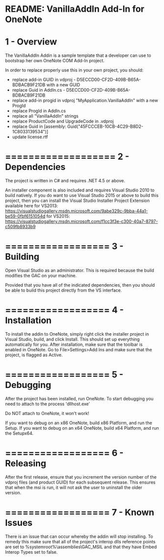 README: VanillaAddIn Add-In for OneNote
===================
1 - Overview
===================
The VanillaAddIn Addin is a sample template that a developer can use to bootstrap her own OneNote COM Add-In project.

In order to replace properly use this in your own project, you should:
* replace add-in GUID in vdproj - D5ECCD00-CF2D-409B-B65A-BDBACB9F21DB with a new GUID
* replace Guid in AddIn.cs - D5ECCD00-CF2D-409B-B65A-BDBACB9F21DB
* replace add-in progid in vdproj "MyApplication.VanillaAddIn" with a new ProgId
* replace ProgId in AddIn.cs
* replace all "VanillaAddIn" strings
* replace ProductCode and UpgradeCode in .vdproj
* replace Guid in [assembly: Guid("45FCCCEB-10CB-4C29-B8D2-1C8033139534")]
* update license.rtf

===================
2 - Dependencies
===================
The project is written in C# and requires .NET 4.5 or above. 

An installer component is also included and requires Visual Studio 2010 to build natively. If you do want 
to use Visual Studio 2015 or above to build this project, then you can install the Visual Studio Installer
Project Extension available here 
for VS2013: https://visualstudiogallery.msdn.microsoft.com/9abe329c-9bba-44a1-be59-0fbf6151054d
for VS2015: https://visualstudiogallery.msdn.microsoft.com/f1cc3f3e-c300-40a7-8797-c509fb8933b9

==================
3 - Building
==================
Open Visual Studio as an administrator. This is required because the build modifies the GAC on your machine.

Provided that you have all of the indicated dependencies, then you should be able to build this project directly
from the VS interface.

==================
4 - Installation
==================
To install the addin to OneNote, simply right click the installer project in Visual Studio, build, and click Install. 
This should set up everything automatically for you.
After installation, make sure that the toolbar is enabled in OneNote. Go to File>Settings>Add Ins and make sure that 
the project, is flagged as Active. 

==================
5 - Debugging
==================
After the project has been installed, run OneNote. To start debugging you need to attach to the process 'dllhost.exe'

Do NOT attach to OneNote, it won't work!

If you want to debug on an x86 OneNote, build x86 Platform, and run the Setup.
If you want to debug on an x64 OneNote, build x64 Platform, and run the Setupx64.

==================
6 - Releasing
==================
After the first release, ensure that you increment the version number of the vdproj files (and product GUID) for each subsequent release.
This ensures that when the msi is run, it will not ask the user to uninstall the older version.

==================
7 - Known Issues
==================
There is an issue that can occur whereby the addin will stop installing. To remedy this make sure that all of the project's
interop dlls reference points are set to %systemroot%\assemblies\GAC_MSIL and that they have Embed Interop Types set to false.
